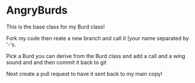 # AngryBurds
This is the base class for my Burd class!

Fork my code then reate a new branch and call it [your name separated by '-'s.

Pick a Burd you can derive from the Burd class and add a call and a wing sound and and then commit it back to git 

Next create a pull request to have it sent back to my main copy!

